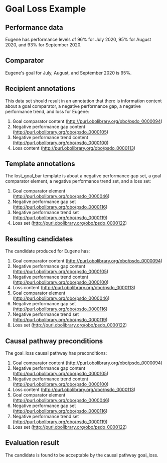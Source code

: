 # Goal Loss Example

## Performance data
Eugene has performance levels of 96% for July 2020, 95% for August 2020, and 93% for September 2020.

## Comparator
Eugene's goal for July, August, and September 2020 is 95%.

## Recipient annotations
This data set should result in an annotation that there is information content about a goal comparator, a negative performance gap, a negative performance trend, and loss for Eugene:

1. Goal comparator content (http://purl.obolibrary.org/obo/psdo_0000094)
2. Negative performance gap content (http://purl.obolibrary.org/obo/psdo_0000105)
3. Negative performance trend content (http://purl.obolibrary.org/obo/psdo_0000100)
4. Loss content (http://purl.obolibrary.org/obo/psdo_0000113)

## Template annotations
The lost_goal_bar template is about a negative performance gap set, a goal comparator element, a negative performance trend set, and a loss set:
1. Goal comparator element (http://purl.obolibrary.org/obo/psdo_0000046)
2. Negative performance gap set (http://purl.obolibrary.org/obo/psdo_0000116)
3. Negative performance trend set (http://purl.obolibrary.org/obo/psdo_0000119)
4. Loss set (http://purl.obolibrary.org/obo/psdo_0000122)

## Resulting candidates
The candidate produced for Eugene has:

1. Goal comparator content (http://purl.obolibrary.org/obo/psdo_0000094)
2. Negative performance gap content (http://purl.obolibrary.org/obo/psdo_0000105)
3. Negative performance trend content (http://purl.obolibrary.org/obo/psdo_0000100)
4. Loss content (http://purl.obolibrary.org/obo/psdo_0000113)
5. Goal comparator element (http://purl.obolibrary.org/obo/psdo_0000046)
6. Negative performance gap set (http://purl.obolibrary.org/obo/psdo_0000116)
7. Negative performance trend set (http://purl.obolibrary.org/obo/psdo_0000119)
8. Loss set (http://purl.obolibrary.org/obo/psdo_0000122)

## Causal pathway preconditions
The goal_loss causal pathway has preconditions:

1. Goal comparator content (http://purl.obolibrary.org/obo/psdo_0000094)
2. Negative performance gap content (http://purl.obolibrary.org/obo/psdo_0000105)
3. Negative performance trend content (http://purl.obolibrary.org/obo/psdo_0000100)
4. Loss content (http://purl.obolibrary.org/obo/psdo_0000113)
5. Goal comparator element (http://purl.obolibrary.org/obo/psdo_0000046)
6. Negative performance gap set (http://purl.obolibrary.org/obo/psdo_0000116)
7. Negative performance trend set (http://purl.obolibrary.org/obo/psdo_0000119)
8. Loss set (http://purl.obolibrary.org/obo/psdo_0000122)

## Evaluation result
The candidate is found to be acceptable by the causal pathway goal_loss.

